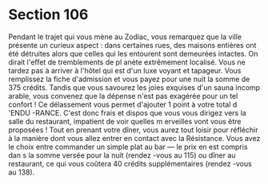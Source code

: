 # Section 106

Pendant le trajet qui vous mène au Zodiac, vous remarquez que
la ville présente un curieux aspect : dans certaines rues, des
maisons entières ont été détruites alors que celles qui les
entourent sont demeurées intactes. On dirait l'effet de
tremblements de pl anète extrêmement localisé. Vous ne tardez
pas à arriver à l'hôtel qui est d'un luxe voyant et tapageur. Vous
remplissez la fiche d'admission et vous payez pour une nuit la
somme de 375 crédits. Tandis que vous savourez les joies
exquises d'un sauna incomp arable, vous convenez que la dépense
n'est pas exagérée pour un tel confort ! Ce délassement vous
permet d'ajouter 1 point à votre total d 'ENDU -RANCE.  C'est
donc frais et dispos que vous vous dirigez vers la salle du
restaurant, impatient de voir quelles m erveilles vont vous être
proposées ! Tout en prenant votre dîner, vous aurez tout loisir
pour réfléchir à la manière dont vous allez entrer en contact avec
la Résistance. Vous avez le choix entre commander un simple
plat au bar — le prix en est compris dan s la somme versée pour la
nuit (rendez -vous au 115) ou dîner au restaurant, ce qui vous
coûtera 40 crédits supplémentaires (rendez -vous au 138).